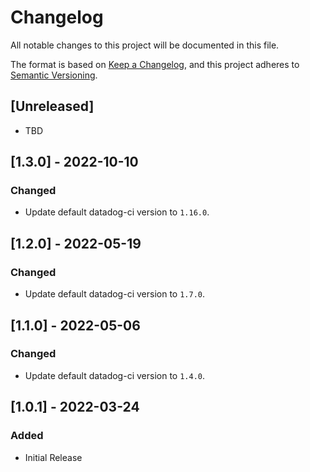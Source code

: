 # Changelog
All notable changes to this project will be documented in this file.

The format is based on [Keep a Changelog](https://keepachangelog.com/en/1.0.0/),
and this project adheres to [Semantic Versioning](https://semver.org/spec/v2.0.0.html).

## [Unreleased]
 - TBD

## [1.3.0] - 2022-10-10
### Changed
  - Update default datadog-ci version to `1.16.0`.

## [1.2.0] - 2022-05-19
### Changed
  - Update default datadog-ci version to `1.7.0`.

## [1.1.0] - 2022-05-06
### Changed
  - Update default datadog-ci version to `1.4.0`.

## [1.0.1] - 2022-03-24
### Added
  - Initial Release
